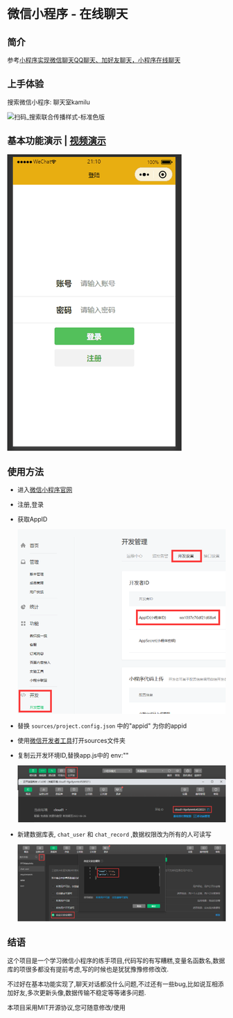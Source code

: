 # 微信小程序 - 在线聊天

## 简介

参考[小程序实现微信聊天QQ聊天、加好友聊天，小程序在线聊天](https://www.bilibili.com/video/BV1Gf4y1M7sh?p=3&spm_id_from=pageDriver)

## 上手体验

搜索微信小程序: 聊天室kamilu

![扫码_搜索联合传播样式-标准色版](https://raw.githubusercontent.com/learner-lu/picbed/master/%E6%89%AB%E7%A0%81_%E6%90%9C%E7%B4%A2%E8%81%94%E5%90%88%E4%BC%A0%E6%92%AD%E6%A0%B7%E5%BC%8F-%E6%A0%87%E5%87%86%E8%89%B2%E7%89%88.png)

## 基本功能演示  |  [视频演示]()

![function](https://raw.githubusercontent.com/learner-lu/picbed/master/function.gif)

## 使用方法

- 进入[微信小程序官网](https://mp.weixin.qq.com/cgi-bin/wx)
- 注册,登录
- 获取AppID

  ![20220525231716](https://raw.githubusercontent.com/learner-lu/picbed/master/20220525231716.png)

- 替换 `sources/project.config.json` 中的"appid" 为你的appid

- 使用[微信开发者工具](http://www.ionic.wang/weixin/devtools/download.html)打开sources文件夹

- 复制云开发环境ID,替换app.js中的 env:""

  ![20220530231731](https://raw.githubusercontent.com/learner-lu/picbed/master/20220530231731.png)

- 新建数据库表, `chat_user` 和 `chat_record` ,数据权限改为所有的人可读写

  ![20220530232831](https://raw.githubusercontent.com/learner-lu/picbed/master/20220530232831.png)

## 结语

这个项目是一个学习微信小程序的练手项目,代码写的有写糟糕,变量名函数名,数据库的项很多都没有提前考虑,写的时候也是犹犹豫豫修修改改.

不过好在基本功能实现了,聊天对话都没什么问题,不过还有一些bug,比如说互相添加好友,多次更新头像,数据传输不稳定等等诸多问题.

本项目采用MIT开源协议,您可随意修改/使用
